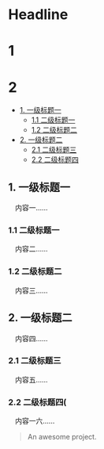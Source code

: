 # Headline
# 1
# 2
* [1. 一级标题一](#1-一级标题一)
	* [1.1 二级标题一](#11-二级标题一)
	* [1.2 二级标题二](#12-二级标题二)
* [2. 一级标题二](#2-一级标题二)
	* [2.1 二级标题三](#21-二级标题三)
	* [2.2 二级标题四](#22-二级标题四)

## 1. 一级标题一

&emsp;内容一……

### 1.1 二级标题一

&emsp;内容二……

### 1.2 二级标题二

&emsp;内容三……

## 2. 一级标题二

&emsp;内容四……

### 2.1 二级标题三

&emsp;内容五……

### 2.2 二级标题四(

&emsp;内容一六……
> An awesome project.
